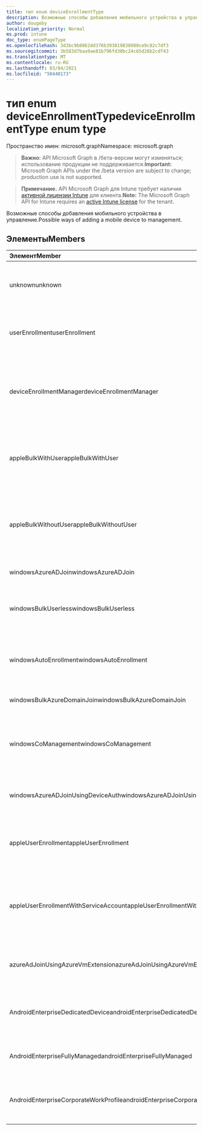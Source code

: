 ```yaml
---
title: тип enum deviceEnrollmentType
description: Возможные способы добавления мобильного устройства в управление.
author: dougeby
localization_priority: Normal
ms.prod: intune
doc_type: enumPageType
ms.openlocfilehash: 3d3bc9b0862dd376b393019838980ce9c82c7df3
ms.sourcegitcommit: 3b583d7baa9ae81b796fd30bc24c65d26b2cdf43
ms.translationtype: MT
ms.contentlocale: ru-RU
ms.lasthandoff: 03/04/2021
ms.locfileid: "50440173"
---
```

# <a name="deviceenrollmenttype-enum-type"></a><span data-ttu-id="4247d-103">тип enum deviceEnrollmentType</span><span class="sxs-lookup"><span data-stu-id="4247d-103">deviceEnrollmentType enum type</span></span>

<span data-ttu-id="4247d-104">Пространство имен: microsoft.graph</span><span class="sxs-lookup"><span data-stu-id="4247d-104">Namespace: microsoft.graph</span></span>

> <span data-ttu-id="4247d-105">**Важно:** API Microsoft Graph в /бета-версии могут изменяться; использование продукции не поддерживается.</span><span class="sxs-lookup"><span data-stu-id="4247d-105">**Important:** Microsoft Graph APIs under the /beta version are subject to change; production use is not supported.</span></span>

> <span data-ttu-id="4247d-106">**Примечание.** API Microsoft Graph для Intune требует наличия [активной лицензии Intune](https://go.microsoft.com/fwlink/?linkid=839381) для клиента.</span><span class="sxs-lookup"><span data-stu-id="4247d-106">**Note:** The Microsoft Graph API for Intune requires an [active Intune license](https://go.microsoft.com/fwlink/?linkid=839381) for the tenant.</span></span>

<span data-ttu-id="4247d-107">Возможные способы добавления мобильного устройства в управление.</span><span class="sxs-lookup"><span data-stu-id="4247d-107">Possible ways of adding a mobile device to management.</span></span>

## <a name="members"></a><span data-ttu-id="4247d-108">Элементы</span><span class="sxs-lookup"><span data-stu-id="4247d-108">Members</span></span>
|<span data-ttu-id="4247d-109">Элемент</span><span class="sxs-lookup"><span data-stu-id="4247d-109">Member</span></span>|<span data-ttu-id="4247d-110">Значение</span><span class="sxs-lookup"><span data-stu-id="4247d-110">Value</span></span>|<span data-ttu-id="4247d-111">Описание</span><span class="sxs-lookup"><span data-stu-id="4247d-111">Description</span></span>|
|:---|:---|:---|
|<span data-ttu-id="4247d-112">unknown</span><span class="sxs-lookup"><span data-stu-id="4247d-112">unknown</span></span>|<span data-ttu-id="4247d-113">0</span><span class="sxs-lookup"><span data-stu-id="4247d-113">0</span></span>|<span data-ttu-id="4247d-114">Значение по умолчанию, тип регистрации не был собран.</span><span class="sxs-lookup"><span data-stu-id="4247d-114">Default value, enrollment type was not collected.</span></span>|
|<span data-ttu-id="4247d-115">userEnrollment</span><span class="sxs-lookup"><span data-stu-id="4247d-115">userEnrollment</span></span>|<span data-ttu-id="4247d-116">1 </span><span class="sxs-lookup"><span data-stu-id="4247d-116">1</span></span>|<span data-ttu-id="4247d-117">Регистрация по инициативе пользователя через канал BYOD.</span><span class="sxs-lookup"><span data-stu-id="4247d-117">User driven enrollment through BYOD channel.</span></span>|
|<span data-ttu-id="4247d-118">deviceEnrollmentManager</span><span class="sxs-lookup"><span data-stu-id="4247d-118">deviceEnrollmentManager</span></span>|<span data-ttu-id="4247d-119">2 </span><span class="sxs-lookup"><span data-stu-id="4247d-119">2</span></span>|<span data-ttu-id="4247d-120">Регистрация пользователей с учетной записью диспетчера регистрации устройств.</span><span class="sxs-lookup"><span data-stu-id="4247d-120">User enrollment with a device enrollment manager account.</span></span>|
|<span data-ttu-id="4247d-121">appleBulkWithUser</span><span class="sxs-lookup"><span data-stu-id="4247d-121">appleBulkWithUser</span></span>|<span data-ttu-id="4247d-122">3 </span><span class="sxs-lookup"><span data-stu-id="4247d-122">3</span></span>|<span data-ttu-id="4247d-123">Массовое зачисление Apple с проблемой пользователя.</span><span class="sxs-lookup"><span data-stu-id="4247d-123">Apple bulk enrollment with user challenge.</span></span> <span data-ttu-id="4247d-124">(DEP, настраиваемый Apple)</span><span class="sxs-lookup"><span data-stu-id="4247d-124">(DEP, Apple Configurator)</span></span>|
|<span data-ttu-id="4247d-125">appleBulkWithoutUser</span><span class="sxs-lookup"><span data-stu-id="4247d-125">appleBulkWithoutUser</span></span>|<span data-ttu-id="4247d-126">4 </span><span class="sxs-lookup"><span data-stu-id="4247d-126">4</span></span>|<span data-ttu-id="4247d-127">Массовое зачисление Apple без проблем пользователя.</span><span class="sxs-lookup"><span data-stu-id="4247d-127">Apple bulk enrollment without user challenge.</span></span> <span data-ttu-id="4247d-128">(DEP, Apple Configurator, Mobile Config)</span><span class="sxs-lookup"><span data-stu-id="4247d-128">(DEP, Apple Configurator, Mobile Config)</span></span>|
|<span data-ttu-id="4247d-129">windowsAzureADJoin</span><span class="sxs-lookup"><span data-stu-id="4247d-129">windowsAzureADJoin</span></span>|<span data-ttu-id="4247d-130">5 </span><span class="sxs-lookup"><span data-stu-id="4247d-130">5</span></span>|<span data-ttu-id="4247d-131">Windows 10 Azure AD Join.</span><span class="sxs-lookup"><span data-stu-id="4247d-131">Windows 10 Azure AD Join.</span></span>|
|<span data-ttu-id="4247d-132">windowsBulkUserless</span><span class="sxs-lookup"><span data-stu-id="4247d-132">windowsBulkUserless</span></span>|<span data-ttu-id="4247d-133">6 </span><span class="sxs-lookup"><span data-stu-id="4247d-133">6</span></span>|<span data-ttu-id="4247d-134">Регистрация Windows 10 с помощью ICD с сертификатом.</span><span class="sxs-lookup"><span data-stu-id="4247d-134">Windows 10 Bulk enrollment through ICD with certificate.</span></span>|
|<span data-ttu-id="4247d-135">windowsAutoEnrollment</span><span class="sxs-lookup"><span data-stu-id="4247d-135">windowsAutoEnrollment</span></span>|<span data-ttu-id="4247d-136">7 </span><span class="sxs-lookup"><span data-stu-id="4247d-136">7</span></span>|<span data-ttu-id="4247d-137">Автоматическая регистрация Windows 10.</span><span class="sxs-lookup"><span data-stu-id="4247d-137">Windows 10 automatic enrollment.</span></span> <span data-ttu-id="4247d-138">(Добавление учетной записи работы)</span><span class="sxs-lookup"><span data-stu-id="4247d-138">(Add work account)</span></span>|
|<span data-ttu-id="4247d-139">windowsBulkAzureDomainJoin</span><span class="sxs-lookup"><span data-stu-id="4247d-139">windowsBulkAzureDomainJoin</span></span>|<span data-ttu-id="4247d-140">8 </span><span class="sxs-lookup"><span data-stu-id="4247d-140">8</span></span>|<span data-ttu-id="4247d-141">Windows 10 bulk Azure AD Join.</span><span class="sxs-lookup"><span data-stu-id="4247d-141">Windows 10 bulk Azure AD Join.</span></span>|
|<span data-ttu-id="4247d-142">windowsCoManagement</span><span class="sxs-lookup"><span data-stu-id="4247d-142">windowsCoManagement</span></span>|<span data-ttu-id="4247d-143">9 </span><span class="sxs-lookup"><span data-stu-id="4247d-143">9</span></span>|<span data-ttu-id="4247d-144">Windows 10 Co-Management с помощью автопилота или групповой политики.</span><span class="sxs-lookup"><span data-stu-id="4247d-144">Windows 10 Co-Management triggered by AutoPilot or Group Policy.</span></span>|
|<span data-ttu-id="4247d-145">windowsAzureADJoinUsingDeviceAuth</span><span class="sxs-lookup"><span data-stu-id="4247d-145">windowsAzureADJoinUsingDeviceAuth</span></span>|<span data-ttu-id="4247d-146">10 </span><span class="sxs-lookup"><span data-stu-id="4247d-146">10</span></span>|<span data-ttu-id="4247d-147">Windows 10 Azure AD Join using Device Auth.</span><span class="sxs-lookup"><span data-stu-id="4247d-147">Windows 10 Azure AD Join using Device Auth.</span></span>|
|<span data-ttu-id="4247d-148">appleUserEnrollment</span><span class="sxs-lookup"><span data-stu-id="4247d-148">appleUserEnrollment</span></span>|<span data-ttu-id="4247d-149">11</span><span class="sxs-lookup"><span data-stu-id="4247d-149">11</span></span>|<span data-ttu-id="4247d-150">Устройство, управляемое регистрацией пользователей Apple</span><span class="sxs-lookup"><span data-stu-id="4247d-150">Device managed by Apple user enrollment</span></span>|
|<span data-ttu-id="4247d-151">appleUserEnrollmentWithServiceAccount</span><span class="sxs-lookup"><span data-stu-id="4247d-151">appleUserEnrollmentWithServiceAccount</span></span>|<span data-ttu-id="4247d-152">12 </span><span class="sxs-lookup"><span data-stu-id="4247d-152">12</span></span>|<span data-ttu-id="4247d-153">Устройство, управляемое регистрацией пользователей Apple с учетной записью службы</span><span class="sxs-lookup"><span data-stu-id="4247d-153">Device managed by Apple user enrollment with service account</span></span>|
|<span data-ttu-id="4247d-154">azureAdJoinUsingAzureVmExtension</span><span class="sxs-lookup"><span data-stu-id="4247d-154">azureAdJoinUsingAzureVmExtension</span></span>|<span data-ttu-id="4247d-155">14 </span><span class="sxs-lookup"><span data-stu-id="4247d-155">14</span></span>|<span data-ttu-id="4247d-156">Регистрация Azure AD Join при условии обеспечения azure VM</span><span class="sxs-lookup"><span data-stu-id="4247d-156">Azure AD Join enrollment when an Azure VM is provisioned</span></span>|
|<span data-ttu-id="4247d-157">AndroidEnterpriseDedicatedDevice</span><span class="sxs-lookup"><span data-stu-id="4247d-157">androidEnterpriseDedicatedDevice</span></span>|<span data-ttu-id="4247d-158">15 </span><span class="sxs-lookup"><span data-stu-id="4247d-158">15</span></span>|<span data-ttu-id="4247d-159">Устройство, посвященное предприятию Android</span><span class="sxs-lookup"><span data-stu-id="4247d-159">Android Enterprise Dedicated Device</span></span>|
|<span data-ttu-id="4247d-160">AndroidEnterpriseFullyManaged</span><span class="sxs-lookup"><span data-stu-id="4247d-160">androidEnterpriseFullyManaged</span></span>|<span data-ttu-id="4247d-161">16 </span><span class="sxs-lookup"><span data-stu-id="4247d-161">16</span></span>|<span data-ttu-id="4247d-162">Полностью управляемый Android Enterprise</span><span class="sxs-lookup"><span data-stu-id="4247d-162">Android Enterprise Fully Managed</span></span>|
|<span data-ttu-id="4247d-163">AndroidEnterpriseCorporateWorkProfile</span><span class="sxs-lookup"><span data-stu-id="4247d-163">androidEnterpriseCorporateWorkProfile</span></span>|<span data-ttu-id="4247d-164">17 </span><span class="sxs-lookup"><span data-stu-id="4247d-164">17</span></span>|<span data-ttu-id="4247d-165">Корпоративный профиль корпоративной работы android</span><span class="sxs-lookup"><span data-stu-id="4247d-165">Android Enterprise Corporate Work Profile</span></span>|




